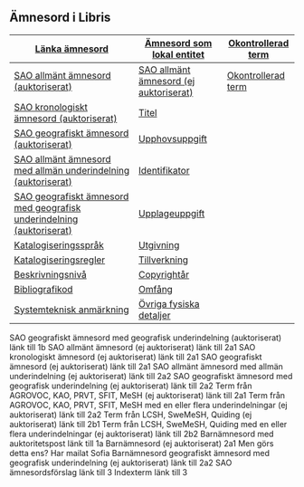 ## Ämnesord i Libris

| [Länka ämnesord](#lanka-amnesord) | [Ämnesord som lokal entitet](#amnesord-som-lokal-entitet) | [Okontrollerad term](#okontrollerad-term) | 
| ------ | ----------- |  ----------- |
| [SAO allmänt ämnesord (auktoriserat)](#lanka-amnesord) | [SAO allmänt ämnesord (ej auktoriserat)](#utgivningssatt) | [Okontrollerad term](#okontrollerad-term) |
| [SAO kronologiskt ämnesord (auktoriserat)](#lanka-amnesord) | [Titel](#titel) |
| [SAO geografiskt ämnesord (auktoriserat)](#lanka-amnesord) | [Upphovsuppgift](#upphovsuppgift) |
| [SAO allmänt ämnesord med allmän underindelning (auktoriserat)](#lanka-amnesord) | [Identifikator](#identifikator) ||
| [SAO geografiskt ämnesord med geografisk underindelning (auktoriserat)](#lanka-amnesord) | [Upplageuppgift](#upplageuppgift)  |
| [Katalogiseringsspråk](#katalogiseringssprak) | [Utgivning](#utgivning) |
| [Katalogiseringsregler](#katalogiseringsregler) | [Tillverkning](#tillverkning)  |
| [Beskrivningsnivå](#beskrivningsniva) | [Copyrightår](#copyrightar) | |
| [Bibliografikod](#bibliografikod) | [Omfång](#omfang) | |
| [Systemteknisk anmärkning](#systemteknisk-anmarkning) | [Övriga fysiska detaljer](#ovriga-fysiska-detaljer) | |






SAO geografiskt ämnesord med geografisk underindelning (auktoriserat) länk till 1b
SAO allmänt ämnesord (ej auktoriserat) länk till 2a1
SAO kronologiskt ämnesord (ej auktoriserat) länk till 2a1
SAO geografiskt ämnesord (ej auktoriserat) länk till 2a1
SAO allmänt ämnesord med allmän underindelning (ej auktoriserat) länk till 2a2
SAO geografiskt ämnesord med geografisk underindelning (ej auktoriserat) länk till 2a2
Term från AGROVOC, KAO, PRVT, SFIT, MeSH (ej auktoriserat) länk till 2a1
Term från AGROVOC, KAO, PRVT, SFIT, MeSH med en eller flera underindelningar (ej auktoriserat) länk till 2a2
Term från LCSH, SweMeSH, Quiding (ej auktoriserat) länk till 2b1
Term från LCSH, SweMeSH, Quiding med en eller flera underindelningar (ej auktoriserat) länk till 2b2
Barnämnesord med auktoritetspost länk till 1a
Barnämnesord (ej auktoriserat)  2a1 Men görs detta ens? Har mailat Sofia
Barnämnesord geografiskt ämnesord med geografisk underindelning (ej auktoriserat) länk till 2a2
SAO ämnesordsförslag länk till 3
Indexterm länk till 3
